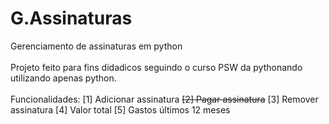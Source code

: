 # G.Assinaturas
Gerenciamento de assinaturas em python
<br><br>
Projeto feito para fins didadicos seguindo o curso PSW da pythonando utilizando apenas python.
<br><br>
Funcionalidades:
[1] Adicionar assinatura
<s>[2] Pagar assinatura</s>
[3] Remover assinatura
[4] Valor total
[5] Gastos últimos 12 meses
